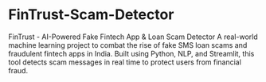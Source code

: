 # FinTrust-Scam-Detector
FinTrust - AI-Powered Fake Fintech App &amp; Loan Scam Detector A real-world machine learning project to combat the rise of fake SMS loan scams and fraudulent fintech apps in India. Built using Python, NLP, and Streamlit, this tool detects scam messages in real time to protect users from financial fraud.
